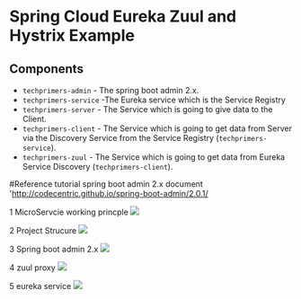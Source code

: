 # Spring Cloud  Eureka Zuul and Hystrix Example

## Components
- `techprimers-admin` -  The spring boot admin 2.x.
- `techprimers-service` -The Eureka service which is the Service Registry
- `techprimers-server` - The Service which is going to give data to the Client.
- `techprimers-client` - The Service which is going to get data from Server via the Discovery Service from the Service Registry (`techprimers-service`).
- `techprimers-zuul` - The Service which is going to get data from Eureka Service  Discovery (`techprimers-client`).  

#Reference tutorial spring boot admin 2.x  document  'http://codecentric.github.io/spring-boot-admin/2.0.1/


1  MicroServcie working princple 
<img src="https://github.com/DaqingFeng/spring-colud-zuul-eureka-sample/blob/master/picture/Java-microservices.jpg">


2  Project Strucure
<img  src="https://github.com/DaqingFeng/spring-colud-zuul-eureka-sample/blob/master/picture/projectStructure.png" />


3 Spring boot admin 2.x 
<img  src="https://raw.githubusercontent.com/DaqingFeng/spring-cloud-zuul-eureka-sample/master/picture/metric.png" >


 
 
4  zuul proxy
<img  src="https://raw.githubusercontent.com/DaqingFeng/spring-colud-zuul-eureka-sample/master/picture/zuulproxy.png" />



5  eureka service 
<img  src="https://raw.githubusercontent.com/DaqingFeng/spring-colud-zuul-eureka-sample/master/picture/eureka.png" />

